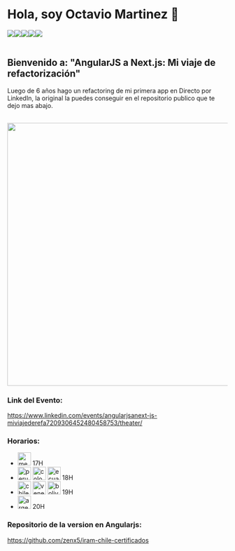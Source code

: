 # Hola, soy Octavio Martinez 👋
<div style="display:flex; flex-direction:row">
  <img src="https://img.shields.io/badge/Status-Always Up-lightgreen?style=plastic"/>
  <a href="https://www.linkedin.com/in/zenx5/"><img src="https://img.shields.io/badge/LinkedIn-Perfil-blue?style=plastic&logo=linkedin"/></a>
  <a href="mailto:omartinez1618@gmail.com"><img src="https://img.shields.io/badge/Mail-omartinez1618@gmail.com-red?style=plastic&logo=gmail"/></a>
  <a href="https://api.whatsapp.com/send/?phone=58460644067&text&app_absent=0"><img src="https://img.shields.io/badge/Whatasapp-+584125292507-lightgreen?style=plastic&logo=whatsapp"/></a>
  <a href="https://docs.google.com/presentation/d/1FwwnfO3ecUqhXlx7hAwhGJvbllphLLBun5fbn023Y0k/edit?usp=sharing" target="_blank"><img src="https://img.shields.io/badge/CV-ES-green?style=plastic&logo=pagekit"/></a>
</div>
<br />

## Bienvenido a: "AngularJS a Next.js: Mi viaje de refactorización"

Luego de 6 años hago un refactoring de mi primera app en Directo por LinkedIn, la original la puedes conseguir en el repositorio publico que te dejo mas abajo.

<br/> 

<img src="https://github.com/zenx5/zenx5/assets/26119733/5573de16-092c-4ccf-b7c4-cc34bca50942" width="600px" />
<br />

### Link del Evento:
https://www.linkedin.com/events/angularjsanext-js-miviajederefa7209306452480458753/theater/

### Horarios:
- <img src="https://github.com/zenx5/zenx5/assets/26119733/bc86b970-8de2-483b-b578-e57ddf167d81" alt="mexico" width="30px"/>
  17H <br/>
- <img src="https://github.com/zenx5/zenx5/assets/26119733/fcbd41de-3156-4bb5-83d9-7b5bff6e41a6" alt="peru" width="30px" />
  <img src="https://github.com/zenx5/zenx5/assets/26119733/34e164bc-835b-4e6f-9642-1680db77eec2" alt="colombia" width="30px" />
  <img src="https://github.com/zenx5/zenx5/assets/26119733/8aefd474-8aac-49b9-bd9e-647517453f87" alt="ecuador" width="30px" />
  18H <br/>
- <img src="https://github.com/zenx5/zenx5/assets/26119733/2fc6420a-8102-489a-a71a-065a64f134a2" alt="chile" width="30px" />
  <img src="https://github.com/zenx5/zenx5/assets/26119733/249593da-3562-4a61-ac1c-3909666813a4" alt="venezuela" width="30px" />
  <img src="https://github.com/zenx5/zenx5/assets/26119733/40880ead-e21f-4856-bfa9-b0e946d71c23" alt="bolivia" width="30px" />
  19H <br/>
- <img src="https://github.com/zenx5/zenx5/assets/26119733/7f347d57-759a-443e-8ca6-7170235517df" alt="argentina" width="30px" />
  20H <br/>

### Repositorio de la version en Angularjs:
https://github.com/zenx5/iram-chile-certificados

